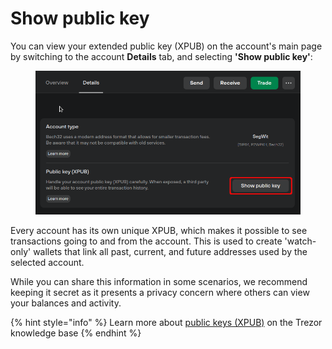 # Show public key

You can view your extended public key (XPUB) on the account's main page by switching to the account **Details** tab, and selecting **'Show public key'**:&#x20;

<figure><img src="../../.gitbook/assets/XPUB_show-HL.png" alt=""><figcaption></figcaption></figure>

Every account has its own unique XPUB, which makes it possible to see transactions going to and from the account. This is used to create 'watch-only' wallets that link all past, current, and future addresses used by the selected account.

While you can share this information in some scenarios, we recommend keeping it secret as it presents a privacy concern where others can view your balances and activity.

{% hint style="info" %}
Learn more about [public keys (XPUB)](https://trezor.io/learn/a/trezor-suite-app-public-keys-xpub) on the Trezor knowledge base
{% endhint %}
